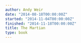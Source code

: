 ```yaml
---
author: Andy Weir
date: "2014-08-18T00:00:00Z"
started: "2014-11-04T00:00:00Z"
finished: "2014-11-18T00:00:00Z"
title: The Martian
type: book
---
```

